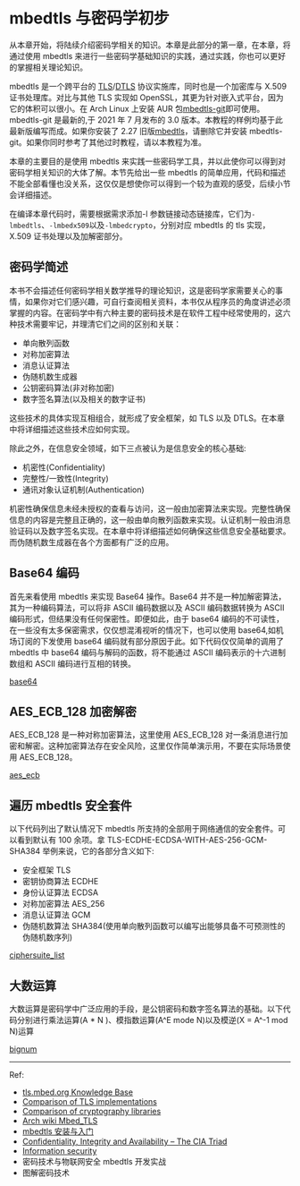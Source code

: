 # mbedtls 与密码学初步

从本章开始，将陆续介绍密码学相关的知识。本章是此部分的第一章，在本章，将通过使用 mbedtls 来进行一些密码学基础知识的实践，通过实践，你也可以更好的掌握相关理论知识。

mbedtls 是一个跨平台的 [TLS](https://en.wikipedia.org/wiki/Transport_Layer_Security)/[DTLS](https://en.wikipedia.org/wiki/Datagram_Transport_Layer_Security) 协议实施库，同时也是一个加密库与 X.509 证书处理库。对比与其他 TLS 实现如 OpenSSL，其更为针对嵌入式平台，因为它的体积可以很小。在 Arch Linux 上安装 AUR 包[mbedtls-git](https://aur.archlinux.org/packages/mbedtls-git/)即可使用。mbedtls-git 是最新的,于 2021 年 7 月发布的 3.0 版本。本教程的样例均基于此最新版编写而成。如果你安装了 2.27 旧版[mbedtls](https://archlinux.org/packages/community/x86_64/mbedtls/)，请删除它并安装 mbedtls-git。如果你同时参考了其他过时教程，请以本教程为准。

本章的主要目的是使用 mbedtls 来实践一些密码学工具，并以此使你可以得到对密码学相关知识的大体了解。本节先给出一些 mbedtls 的简单应用，代码和描述不能全部看懂也没关系，这仅仅是想使你可以得到一个较为直观的感受，后续小节会详细描述。

在编译本章代码时，需要根据需求添加-l 参数链接动态链接库，它们为`-lmbedtls`、`-lmbedx509`以及`-lmbedcrypto`，分别对应 mbedtls 的 tls 实现，X.509 证书处理以及加解密部分。

## 密码学简述

本书不会描述任何密码学相关数学推导的理论知识，这是密码学家需要关心的事情，如果你对它们感兴趣，可自行查阅相关资料，本书仅从程序员的角度讲述必须掌握的内容。在密码学中有六种主要的密码技术是在软件工程中经常使用的，这六种技术需要牢记，并理清它们之间的区别和关联：

- 单向散列函数
- 对称加密算法
- 消息认证算法
- 伪随机数生成器
- 公钥密码算法(非对称加密)
- 数字签名算法(以及相关的数字证书)

这些技术的具体实现互相组合，就形成了安全框架，如 TLS 以及 DTLS。在本章中将详细描述这些技术应如何实现。

除此之外，在信息安全领域，如下三点被认为是信息安全的核心基础:

- 机密性(Confidentiality)
- 完整性/一致性(Integrity)
- 通讯对象认证机制(Authentication)

机密性确保信息未经未授权的查看与访问，这一般由加密算法来实现。完整性确保信息的内容是完整且正确的，这一般由单向散列函数来实现。认证机制一般由消息验证码以及数字签名实现。在本章中将详细描述如何确保这些信息安全基础要求。而伪随机数生成器在各个方面都有广泛的应用。

## Base64 编码

首先来看使用 mbedtls 来实现 Base64 操作。Base64 并不是一种加解密算法，其为一种编码算法，可以将非 ASCII 编码数据以及 ASCII 编码数据转换为 ASCII 编码形式，但结果没有任何保密性。即便如此，由于 base64 编码的不可读性，在一些没有太多保密需求，仅仅想混淆视听的情况下，也可以使用 base64,如机场订阅的下发使用 base64 编码就有部分原因于此。如下代码仅仅简单的调用了 mbedtls 中 base64 编码与解码的函数，将不能通过 ASCII 编码表示的十六进制数组和 ASCII 编码进行互相的转换。

[base64](../src/libmbedtls/basic/base64.c ':include')

## AES_ECB_128 加密解密

AES_ECB_128 是一种对称加密算法，这里使用 AES_ECB_128 对一条消息进行加密和解密。这种加密算法存在安全风险，这里仅作简单演示用，不要在实际场景使用 AES_ECB_128。

[aes_ecb](../src/libmbedtls/basic/aes_ecb.c ':include')

## 遍历 mbedtls 安全套件

以下代码列出了默认情况下 mbedtls 所支持的全部用于网络通信的安全套件。可以看到默认有 100 余项。拿 TLS-ECDHE-ECDSA-WITH-AES-256-GCM-SHA384 举例来说，它的各部分含义如下:

- 安全框架 TLS
- 密钥协商算法 ECDHE
- 身份认证算法 ECDSA
- 对称加密算法 AES_256
- 消息认证算法 GCM
- 伪随机数算法 SHA384(使用单向散列函数可以编写出能够具备不可预测性的伪随机数序列)

[ciphersuite_list](../src/libmbedtls/basic/ciphersuite_list.c ':include')

## 大数运算

大数运算是密码学中广泛应用的手段，是公钥密码和数字签名算法的基础。以下代码分别进行乘法运算(A \* N )、模指数运算(A^E mode N)以及模逆(X = A^-1 mod N)运算

[bignum](../src/libmbedtls/basic/bignum.c ':include')

---

Ref:

- [tls.mbed.org Knowledge Base](https://tls.mbed.org/kb/how-to)
- [Comparison of TLS implementations](https://en.wikipedia.org/wiki/Comparison_of_TLS_implementations)
- [Comparison of cryptography libraries](https://en.wikipedia.org/wiki/Comparison_of_cryptography_libraries)
- [Arch wiki Mbed_TLS](https://wiki.archlinux.org/title/Mbed_TLS)
- [mbedtls 安装与入门](https://blog.csdn.net/xukai871105/article/details/72795126)
- [Confidentiality, Integrity and Availability – The CIA Triad](https://www.certmike.com/confidentiality-integrity-and-availability-the-cia-triad/)
- [Information security](https://en.wikipedia.org/wiki/Information_security)
- 密码技术与物联网安全 mbedtls 开发实战
- 图解密码技术
